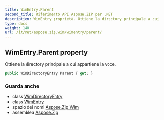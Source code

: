 ```yaml
---
title: WimEntry.Parent
second_title: Riferimento API Aspose.ZIP per .NET
description: WimEntry proprietà. Ottiene la directory principale a cui appartiene la voce.
type: docs
weight: 140
url: /it/net/aspose.zip.wim/wimentry/parent/
---
```

## WimEntry.Parent property

Ottiene la directory principale a cui appartiene la voce.

```csharp
public WimDirectoryEntry Parent { get; }
```

### Guarda anche

* class [WimDirectoryEntry](../../wimdirectoryentry/)
* class [WimEntry](../)
* spazio dei nomi [Aspose.Zip.Wim](../../wimentry/)
* assemblea [Aspose.Zip](../../../)


